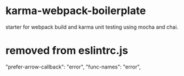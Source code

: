 # karma-webpack-boilerplate
starter for webpack build and karma unit testing using mocha and chai.

# removed from eslintrc.js
"prefer-arrow-callback": "error",
"func-names": "error",
